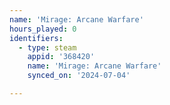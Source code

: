 ```yaml
---
name: 'Mirage: Arcane Warfare'
hours_played: 0
identifiers:
  - type: steam
    appid: '368420'
    name: 'Mirage: Arcane Warfare'
    synced_on: '2024-07-04'

---
```

